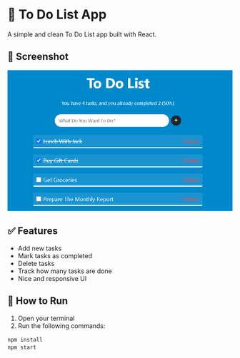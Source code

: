 # 📝 To Do List App

A simple and clean To Do List app built with React.

## 📸 Screenshot

![To Do List](./screenshot.png)

## ✅ Features

- Add new tasks
- Mark tasks as completed
- Delete tasks
- Track how many tasks are done
- Nice and responsive UI

## 🚀 How to Run

1. Open your terminal
2. Run the following commands:

```bash
npm install
npm start
